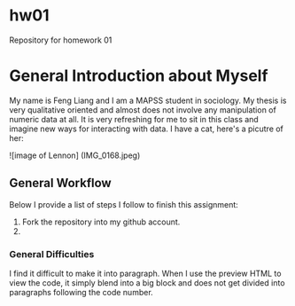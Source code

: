 # hw01
Repository for homework 01
# General Introduction about Myself
My name is Feng Liang and I am a MAPSS student in sociology. My thesis is very qualitative oriented and almost does not involve any manipulation of numeric data at all. It is very refreshing for me to sit in this class and imagine new ways for interacting with data. I have a cat, here's a picutre of her: 

![image of Lennon]
(IMG_0168.jpeg)



## General Workflow
Below I provide a list of steps I follow to finish this assignment:
1. Fork the repository into my github account.
2. 
### General Difficulties
I find it difficult to make it into paragraph. When I use the preview HTML to view the code, it simply blend into a big block and does not get divided into paragraphs following the code number.